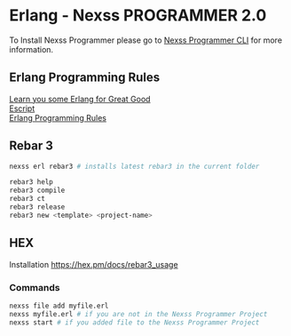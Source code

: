 # Erlang - Nexss PROGRAMMER 2.0

To Install Nexss Programmer please go to [Nexss Programmer CLI](https://github.com/nexssp/cli#readme) for more information.

## Erlang Programming Rules

[Learn you some Erlang for Great Good](https://learnyousomeerlang.com/)  
[Escript](http://erlang.org/doc/man/escript.html)  
[Erlang Programming Rules](http://www.erlang.se/doc/programming_rules.shtml)

## Rebar 3

```sh
nexss erl rebar3 # installs latest rebar3 in the current folder

rebar3 help
rebar3 compile
rebar3 ct
rebar3 release
rebar3 new <template> <project-name>
```

## HEX

Installation https://hex.pm/docs/rebar3_usage

### Commands

```sh
nexss file add myfile.erl
nexss myfile.erl # if you are not in the Nexss Programmer Project
nexss start # if you added file to the Nexss Programmer Project
```
